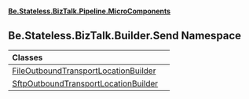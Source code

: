#### [Be.Stateless.BizTalk.Pipeline.MicroComponents](README.md 'README')

## Be.Stateless.BizTalk.Builder.Send Namespace

| Classes | |
| :--- | :--- |
| [FileOutboundTransportLocationBuilder](FileOutboundTransportLocationBuilder.md 'Be.Stateless.BizTalk.Builder.Send.FileOutboundTransportLocationBuilder') | |
| [SftpOutboundTransportLocationBuilder](SftpOutboundTransportLocationBuilder.md 'Be.Stateless.BizTalk.Builder.Send.SftpOutboundTransportLocationBuilder') | |
